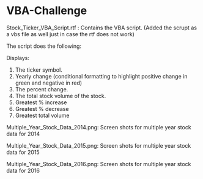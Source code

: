 # VBA-Challenge

Stock_Ticker_VBA_Script.rtf : Contains the VBA script. (Added the scrupt as a vbs file as well just in case the rtf does not work)

The script does the following:
  
  Displays:
  1. The ticker symbol.
  2. Yearly change (conditional formatting to highlight positive change in green and negative in red)
  3. The percent change.
  4. The total stock volume of the stock.
  5. Greatest % increase 
  6. Greatest % decrease
  7. Greatest total volume
  
Multiple_Year_Stock_Data_2014.png: Screen shots for multiple year stock data for 2014
  
Multiple_Year_Stock_Data_2015.png: Screen shots for multiple year stock data for 2015

Multiple_Year_Stock_Data_2016.png: Screen shots for multiple year stock data for 2016

